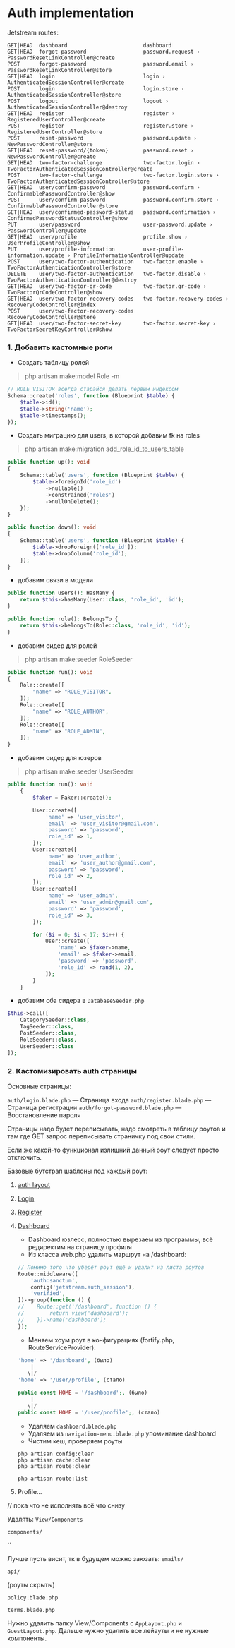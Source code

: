 # Auth implementation

Jetstream routes:
```plaintext
GET|HEAD  dashboard                        dashboard
GET|HEAD  forgot-password                  password.request › PasswordResetLinkController@create
POST      forgot-password                  password.email › PasswordResetLinkController@store
GET|HEAD  login                            login › AuthenticatedSessionController@create
POST      login                            login.store › AuthenticatedSessionController@store
POST      logout                           logout › AuthenticatedSessionController@destroy
GET|HEAD  register                         register › RegisteredUserController@create
POST      register                         register.store › RegisteredUserController@store
POST      reset-password                   password.update › NewPasswordController@store
GET|HEAD  reset-password/{token}           password.reset › NewPasswordController@create
GET|HEAD  two-factor-challenge             two-factor.login › TwoFactorAuthenticatedSessionController@create
POST      two-factor-challenge             two-factor.login.store › TwoFactorAuthenticatedSessionController@store
GET|HEAD  user/confirm-password            password.confirm › ConfirmablePasswordController@show
POST      user/confirm-password            password.confirm.store › ConfirmablePasswordController@store
GET|HEAD  user/confirmed-password-status   password.confirmation › ConfirmedPasswordStatusController@show
PUT       user/password                    user-password.update › PasswordController@update
GET|HEAD  user/profile                     profile.show › UserProfileController@show
PUT       user/profile-information         user-profile-information.update › ProfileInformationController@update
POST      user/two-factor-authentication   two-factor.enable › TwoFactorAuthenticationController@store
DELETE    user/two-factor-authentication   two-factor.disable › TwoFactorAuthenticationController@destroy
GET|HEAD  user/two-factor-qr-code          two-factor.qr-code › TwoFactorQrCodeController@show
GET|HEAD  user/two-factor-recovery-codes   two-factor.recovery-codes › RecoveryCodeController@index
POST      user/two-factor-recovery-codes   RecoveryCodeController@store
GET|HEAD  user/two-factor-secret-key       two-factor.secret-key › TwoFactorSecretKeyController@show
```

### 1. Добавить кастомные роли

- Создать таблицу ролей
> php artisan make:model Role -m
```php
// ROLE_VISITOR всегда старайся делать первым индексом
Schema::create('roles', function (Blueprint $table) {
    $table->id();
    $table->string('name');
    $table->timestamps();
});
```

- Создать миграцию для users, в которой добавим fk на roles
> php artisan make:migration add_role_id_to_users_table
```php
public function up(): void
{
    Schema::table('users', function (Blueprint $table) {
        $table->foreignId('role_id')
            ->nullable()
            ->constrained('roles')
            ->nullOnDelete();
    });
}

public function down(): void
{
    Schema::table('users', function (Blueprint $table) {
        $table->dropForeign(['role_id']);
        $table->dropColumn('role_id');
    });
}
```

- добавим связи в модели
```php
public function users(): HasMany {
    return $this->hasMany(User::class, 'role_id', 'id');
}

public function role(): BelongsTo {
    return $this->belongsTo(Role::class, 'role_id', 'id');
}
```

- добавим сидер для ролей
> php artisan make:seeder RoleSeeder
```php
public function run(): void
{
    Role::create([
        "name" => "ROLE_VISITOR",
    ]);
    Role::create([
        "name" => "ROLE_AUTHOR",
    ]);
    Role::create([
        "name" => "ROLE_ADMIN",
    ]);
}
```

- добавим сидер для юзеров
> php artisan make:seeder UserSeeder
```php
public function run(): void
    {
        $faker = Faker::create();

        User::create([
            'name' => 'user_visitor',
            'email' => 'user_visitor@gmail.com',
            'password' => 'password',
            'role_id' => 1,
        ]);
        User::create([
            'name' => 'user_author',
            'email' => 'user_author@gmail.com',
            'password' => 'password',
            'role_id' => 2,
        ]);
        User::create([
            'name' => 'user_admin',
            'email' => 'user_admin@gmail.com',
            'password' => 'password',
            'role_id' => 3,
        ]);

        for ($i = 0; $i < 17; $i++) {
            User::create([
                'name' => $faker->name,
                'email' => $faker->email,
                'password' => 'password',
                'role_id' => rand(1, 2),
            ]);
        }
    }
```

- добавим оба сидера в `DatabaseSeeder.php`
```php
$this->call([
    CategorySeeder::class,
    TagSeeder::class,
    PostSeeder::class,
    RoleSeeder::class,
    UserSeeder::class
]);
```

### 2. Кастомизировать auth страницы
Основные страницы:

`auth/login.blade.php` — Страница входа
`auth/register.blade.php` — Страница регистрации
`auth/forgot-password.blade.php` — Восстановление пароля

Страницы надо будет переписывать, надо смотреть в таблицу роутов и там
где GET запрос переписывать страничку под свои стили.

Если же какой-то функционал излишний данный роут следует просто отключить.

Базовые бутстрап шаблоны под каждый роут:
1. [auth layout](#)
2. [Login](#)
3. [Register](#)
4. [Dashboard](https://gist.github.com/misha366/7765c9142deaff2ae637b175f6272c89)
   - Dashboard юзлесс, полностью вырезаем из программы, всё редиректим на страницу профиля
   - Из класса web.php удалить маршрут на /dashboard:
    ```php
    // Помимо того что уберёт роут ещё и удалит из листа роутов
    Route::middleware([
        'auth:sanctum',
        config('jetstream.auth_session'),
        'verified',
    ])->group(function () {
    //    Route::get('/dashboard', function () {
    //        return view('dashboard');
    //    })->name('dashboard');
    });
    ```
    - Меняем хоум роут в конфигурациях (fortify.php, RouteServiceProvider):
    ```php
    'home' => '/dashboard', (было)
        |
       \|/
    'home' => '/user/profile', (стало)
    ```

    ```php
    public const HOME = '/dashboard';, (было)
        |
       \|/
    public const HOME = '/user/profile';, (стало)
    ```

    - Удаляем `dashboard.blade.php`
    - Удаляем из `navigation-menu.blade.php` упоминание dashboard
    - Чистим кеш, проверяем роуты
    ```plaintext
    php artisan config:clear
    php artisan cache:clear
    php artisan route:clear
    
    php artisan route:list
    ```
5. Profile...


// пока что не исполнять всё что снизу

Удалять:
`View/Components`

`components/`

``

Лучше пусть висит, тк в будущем можно заюзать:
`emails/`

`api/`

(роуты скрыты)

`policy.blade.php`

`terms.blade.php`


Нужно удалить папку View/Components с `AppLayout.php` и `GuestLayout.php`.
Дальше нужно удалить все лейауты и не нужные компоненты.



